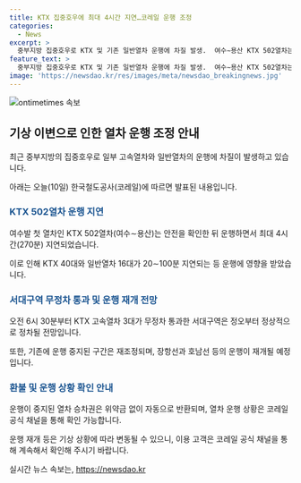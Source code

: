 ```yaml
---
title: KTX 집중호우에 최대 4시간 지연…코레일 운행 조정
categories:
  - News
excerpt: >
  중부지방 집중호우로 KTX 및 기존 일반열차 운행에 차질 발생.  여수∼용산 KTX 502열차는 270분 지연, 다른 열차들도 20∼100분 지연. 서대구역은 정오부터 정상 운행 전망이지만, 일부 구간은 운행 중지. 승차권 위약금 없이 자동 반환되며, 운행 재개는 기상 상황에 따라 변동 가능. 여행객은 코레일톡과 홈페이지를 확인해야 함. (사진=)
feature_text: >
  중부지방 집중호우로 KTX 및 기존 일반열차 운행에 차질 발생.  여수∼용산 KTX 502열차는 270분 지연, 다른 열차들도 20∼100분 지연. 서대구역은 정오부터 정상 운행 전망이지만, 일부 구간은 운행 중지. 승차권 위약금 없이 자동 반환되며, 운행 재개는 기상 상황에 따라 변동 가능. 여행객은 코레일톡과 홈페이지를 확인해야 함. (사진=)
image: 'https://newsdao.kr/res/images/meta/newsdao_breakingnews.jpg'
---
```


<p><img src="https://newsdao.kr/res/images/meta/newsdao_breakingnews.jpg" alt="ontimetimes 속보" /></p>

<h2 data-ke-size="size26">기상 이변으로 인한 열차 운행 조정 안내</h2>

<p data-ke-size="size16">최근 중부지방의 집중호우로 일부 고속열차와 일반열차의 운행에 차질이 발생하고 있습니다.</p>

<p data-ke-size="size16">아래는 오늘(10일) 한국철도공사(코레일)에 따르면 발표된 내용입니다.</p>

<h3><b><span style="color: #1a5490;">KTX 502열차 운행 지연</span></b></h3>

<p data-ke-size="size16">여수발 첫 열차인 KTX 502열차(여수∼용산)는 안전을 확인한 뒤 운행하면서 최대 4시간(270분) 지연되었습니다.</p>

<p data-ke-size="size16">이로 인해 KTX 40대와 일반열차 16대가 20∼100분 지연되는 등 운행에 영향을 받았습니다.</p>

<h3><b><span style="color: #1a5490;">서대구역 무정차 통과 및 운행 재개 전망</span></b></h3>

<p data-ke-size="size16">오전 6시 30분부터 KTX 고속열차 3대가 무정차 통과한 서대구역은 정오부터 정상적으로 정차될 전망입니다.</p>

<p data-ke-size="size16">또한, 기존에 운행 중지된 구간은 재조정되며, 장항선과 호남선 등의 운행이 재개될 예정입니다.</p>

<h3><b><span style="color: #1a5490;">환불 및 운행 상황 확인 안내</span></b></h3>

<p data-ke-size="size16">운행이 중지된 열차 승차권은 위약금 없이 자동으로 반환되며, 열차 운행 상황은 코레일 공식 채널을 통해 확인 가능합니다.</p>

<p data-ke-size="size16">운행 재개 등은 기상 상황에 따라 변동될 수 있으니, 이용 고객은 코레일 공식 채널을 통해 계속해서 확인해 주시기 바랍니다.</p>
실시간 뉴스 속보는, <a href="https://newsdao.kr" rel="dofollow">https://newsdao.kr</a>


